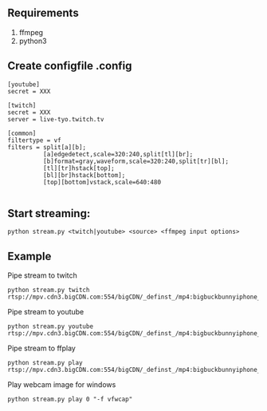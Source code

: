 ## Requirements
1. ffmpeg
1. python3
## Create configfile .config

```
[youtube]
secret = XXX

[twitch]
secret = XXX
server = live-tyo.twitch.tv

[common]
filtertype = vf
filters = split[a][b];
          [a]edgedetect,scale=320:240,split[tl][br];
          [b]format=gray,waveform,scale=320:240,split[tr][bl];
          [tl][tr]hstack[top];
          [bl][br]hstack[bottom];
          [top][bottom]vstack,scale=640:480


```
## Start streaming:
```
python stream.py <twitch|youtube> <source> <ffmpeg input options>
```
## Example
Pipe stream to twitch
```
python stream.py twitch rtsp://mpv.cdn3.bigCDN.com:554/bigCDN/_definst_/mp4:bigbuckbunnyiphone_400.mp4
```

Pipe stream to youtube
```
python stream.py youtube rtsp://mpv.cdn3.bigCDN.com:554/bigCDN/_definst_/mp4:bigbuckbunnyiphone_400.mp4
```

Pipe stream to ffplay
```
python stream.py play rtsp://mpv.cdn3.bigCDN.com:554/bigCDN/_definst_/mp4:bigbuckbunnyiphone_400.mp4
```

Play webcam image for windows
```
python stream.py play 0 "-f vfwcap"
```
